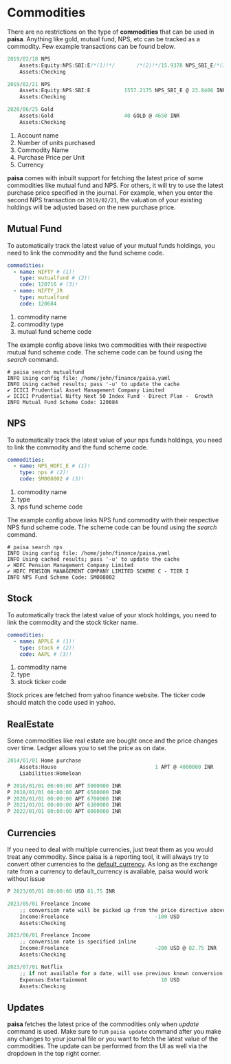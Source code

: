 # Commodities

There are no restrictions on the type of **commodities** that can be
used in **paisa**. Anything like gold, mutual fund, NPS, etc can be
tracked as a commodity. Few example transactions can be found below.

```go
2019/02/18 NPS
    Assets:Equity:NPS:SBI:E/*(1)!*/       /*(2)!*/15.9378 NPS_SBI_E/*(3)!*/ @ /*(4)!*/23.5289 INR/*(5)!*/
    Assets:Checking

2019/02/21 NPS
    Assets:Equity:NPS:SBI:E           1557.2175 NPS_SBI_E @ 23.8406 INR
    Assets:Checking

2020/06/25 Gold
    Assets:Gold                       40 GOLD @ 4650 INR
    Assets:Checking
```

1.  Account name
2.  Number of units purchased
3.  Commodity Name
4.  Purchase Price per Unit
5.  Currency

**paisa** comes with inbuilt support for fetching the latest price of
some commodities like mutual fund and NPS. For others, it will try to
use the latest purchase price specified in the journal. For example,
when you enter the second NPS transaction on `2019/02/21`, the
valuation of your existing holdings will be adjusted based on the new
purchase price.

## Mutual Fund

To automatically track the latest value of your mutual funds holdings,
you need to link the commodity and the fund scheme code.

```yaml
commodities:
  - name: NIFTY # (1)!
    type: mutualfund # (2)!
    code: 120716 # (3)!
  - name: NIFTY_JR
    type: mutualfund
    code: 120684
```

1. commodity name
1. commodity type
1. mutual fund scheme code

The example config above links two commodities with their respective
mutual fund scheme code. The scheme code can be found using the
*search* command.

```console
# paisa search mutualfund
INFO Using config file: /home/john/finance/paisa.yaml
INFO Using cached results; pass '-u' to update the cache
✔ ICICI Prudential Asset Management Company Limited
✔ ICICI Prudential Nifty Next 50 Index Fund - Direct Plan -  Growth
INFO Mutual Fund Scheme Code: 120684
```

## NPS

To automatically track the latest value of your nps funds holdings,
you need to link the commodity and the fund scheme code.

```yaml
commodities:
  - name: NPS_HDFC_E # (1)!
    type: nps # (2)!
    code: SM008002 # (3)!
```

1. commodity name
1. type
1. nps fund scheme code

The example config above links NPS fund commodity with their
respective NPS fund scheme code. The scheme code can be found using
the *search* command.

```console
# paisa search nps
INFO Using config file: /home/john/finance/paisa.yaml
INFO Using cached results; pass '-u' to update the cache
✔ HDFC Pension Management Company Limited
✔ HDFC PENSION MANAGEMENT COMPANY LIMITED SCHEME C - TIER I
INFO NPS Fund Scheme Code: SM008002
```

## Stock

To automatically track the latest value of your stock holdings,
you need to link the commodity and the stock ticker name.

```yaml
commodities:
  - name: APPLE # (1)!
    type: stock # (2)!
    code: AAPL # (3)!
```

1. commodity name
2. type
3. stock ticker code

Stock prices are fetched from yahoo finance website. The ticker code
should match the code used in yahoo.

## RealEstate

Some commodities like real estate are bought once and the price
changes over time. Ledger allows you to set the price as on date.

```go
2014/01/01 Home purchase
    Assets:House                                1 APT @ 4000000 INR
    Liabilities:Homeloan

P 2016/01/01 00:00:00 APT 5000000 INR
P 2018/01/01 00:00:00 APT 6500000 INR
P 2020/01/01 00:00:00 APT 6700000 INR
P 2021/01/01 00:00:00 APT 6300000 INR
P 2022/01/01 00:00:00 APT 8000000 INR
```

## Currencies

If you need to deal with multiple currencies, just treat them as you
would treat any commodity. Since paisa is a reporting tool, it will
always try to convert other currencies to the
[default_currency](./config.md). As long as the exchange rate from a currency to
default\_currency is available, paisa would work without issue

```go
P 2023/05/01 00:00:00 USD 81.75 INR

2023/05/01 Freelance Income
    ;; conversion rate will be picked up from the price directive above
    Income:Freelance                            -100 USD
    Assets:Checking

2023/06/01 Freelance Income
    ;; conversion rate is specified inline
    Income:Freelance                            -200 USD @ 82.75 INR
    Assets:Checking

2023/07/01 Netflix
    ;; if not available for a date, will use previous known conversion rate (82.75)
    Expenses:Entertainment                        10 USD
    Assets:Checking
```

## Updates

**paisa** fetches the latest price of the commodities only when
*update* command is used. Make sure to run `paisa update` command
after you make any changes to your journal file or you want to fetch
the latest value of the commodities. The update can be performed from
the UI as well via the dropdown in the top right corner.
